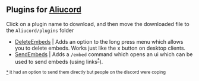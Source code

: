 ## Plugins for [Aliucord](https://github.com/Aliucord)

Click on a plugin name to download, and then move the downloaded file to the `Aliucord/plugins` folder
- [DeleteEmbeds](https://github.com/C10udburst/aliucord-plugins/raw/builds/DeleteEmbeds.zip) | 
  Adds an option to the long press menu which allows you to delete embeds. Works just like the x button on desktop clients.
- [SendEmbeds](https://github.com/C10udburst/aliucord-plugins/raw/builds/SendEmbeds.zip) |
  Adds a `/embed` command which opens an ui which can be used to send embeds (using links<sup>[*](#cope1)</sup>).

<sub><a href="#cope1" name="cope1">*</a> it had an option to send them directly but people on the discord were coping</sub>
